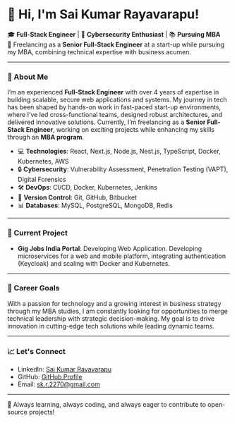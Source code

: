 # 👋 Hi, I'm Sai Kumar Rayavarapu!

🎓 **Full-Stack Engineer** | 🔐 **Cybersecurity Enthusiast** | 📚 **Pursuing MBA**  
🚀 Freelancing as a **Senior Full-Stack Engineer** at a start-up while pursuing my MBA, combining technical expertise with business acumen.

---

### 🌟 About Me
I’m an experienced **Full-Stack Engineer** with over 4 years of expertise in building scalable, secure web applications and systems. My journey in tech has been shaped by hands-on work in fast-paced start-up environments, where I’ve led cross-functional teams, designed robust architectures, and delivered innovative solutions. Currently, I’m freelancing as a **Senior Full-Stack Engineer**, working on exciting projects while enhancing my skills through an **MBA program**.

- 💻 **Technologies**: React, Next.js, Node.js, Nest.js, TypeScript, Docker, Kubernetes, AWS  
- 🔒 **Cybersecurity**: Vulnerability Assessment, Penetration Testing (VAPT), Digital Forensics  
- 🛠️ **DevOps**: CI/CD, Docker, Kubernetes, Jenkins  
- 🔗 **Version Control**: Git, GitHub, Bitbucket  
- 📊 **Databases**: MySQL, PostgreSQL, MongoDB, Redis

---

### 🚀 Current Project
- **Gig Jobs India Portal**: Developing Web Application. Developing microservices for a web and mobile platform, integrating authentication (Keycloak) and scaling with Docker and Kubernetes.

---

### 🎯 Career Goals
With a passion for technology and a growing interest in business strategy through my MBA studies, I am constantly looking for opportunities to merge technical leadership with strategic decision-making. My goal is to drive innovation in cutting-edge tech solutions while leading dynamic teams.

---

### 📈 Let's Connect
- LinkedIn: [Sai Kumar Rayavarapu](https://www.linkedin.com/in/sai-kumar-rayavarapu-167a6a2b0)  
- GitHub: [GitHub Profile](https://github.com/skr2270)  
- Email: sk.r.2270@gmail.com

---

🌟 Always learning, always coding, and always eager to contribute to open-source projects!
